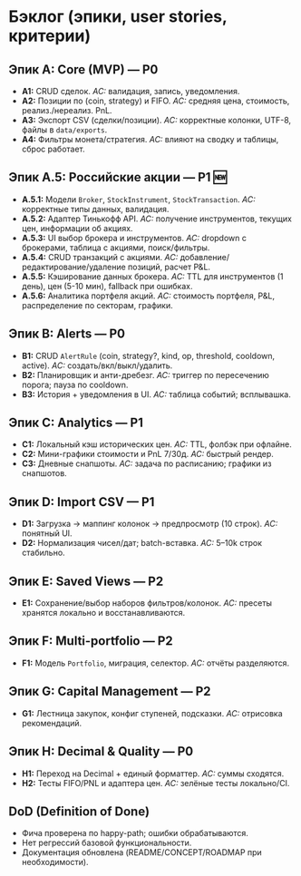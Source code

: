 # Бэклог (эпики, user stories, критерии)

## Эпик A: Core (MVP) — P0
- **A1:** CRUD сделок. _AC:_ валидация, запись, уведомления.
- **A2:** Позиции по (coin, strategy) и FIFO. _AC:_ средняя цена, стоимость, реализ./нереализ. PnL.
- **A3:** Экспорт CSV (сделки/позиции). _AC:_ корректные колонки, UTF-8, файлы в `data/exports`.
- **A4:** Фильтры монета/стратегия. _AC:_ влияют на сводку и таблицы, сброс работает.

## Эпик A.5: Российские акции — P1 🆕
- **A.5.1:** Модели `Broker`, `StockInstrument`, `StockTransaction`. _AC:_ корректные типы данных, валидация.
- **A.5.2:** Адаптер Тинькофф API. _AC:_ получение инструментов, текущих цен, информации об акциях.
- **A.5.3:** UI выбор брокера и инструментов. _AC:_ dropdown с брокерами, таблица с акциями, поиск/фильтры.
- **A.5.4:** CRUD транзакций с акциями. _AC:_ добавление/редактирование/удаление позиций, расчет P&L.
- **A.5.5:** Кэширование данных брокера. _AC:_ TTL для инструментов (1 день), цен (5-10 мин), fallback при ошибках.
- **A.5.6:** Аналитика портфеля акций. _AC:_ стоимость портфеля, P&L, распределение по секторам, графики.

## Эпик B: Alerts — P0
- **B1:** CRUD `AlertRule` (coin, strategy?, kind, op, threshold, cooldown, active). _AC:_ создать/вкл/выкл/удалить.
- **B2:** Планировщик и анти-дребезг. _AC:_ триггер по пересечению порога; пауза по cooldown.
- **B3:** История + уведомления в UI. _AC:_ таблица событий; всплывашка.

## Эпик C: Analytics — P1
- **C1:** Локальный кэш исторических цен. _AC:_ TTL, фолбэк при офлайне.
- **C2:** Мини-графики стоимости и PnL 7/30д. _AC:_ быстрый рендер.
- **C3:** Дневные снапшоты. _AC:_ задача по расписанию; графики из снапшотов.

## Эпик D: Import CSV — P1
- **D1:** Загрузка → маппинг колонок → предпросмотр (10 строк). _AC:_ понятный UI.
- **D2:** Нормализация чисел/дат; batch-вставка. _AC:_ 5–10k строк стабильно.

## Эпик E: Saved Views — P2
- **E1:** Сохранение/выбор наборов фильтров/колонок. _AC:_ пресеты хранятся локально и восстанавливаются.

## Эпик F: Multi-portfolio — P2
- **F1:** Модель `Portfolio`, миграция, селектор. _AC:_ отчёты разделяются.

## Эпик G: Capital Management — P2
- **G1:** Лестница закупок, конфиг ступеней, подсказки. _AC:_ отрисовка рекомендаций.

## Эпик H: Decimal & Quality — P0
- **H1:** Переход на Decimal + единый форматтер. _AC:_ суммы сходятся.
- **H2:** Тесты FIFO/PNL и адаптера цен. _AC:_ зелёные тесты локально/CI.

## DoD (Definition of Done)
- Фича проверена по happy-path; ошибки обрабатываются.
- Нет регрессий базовой функциональности.
- Документация обновлена (README/CONCEPT/ROADMAP при необходимости).
